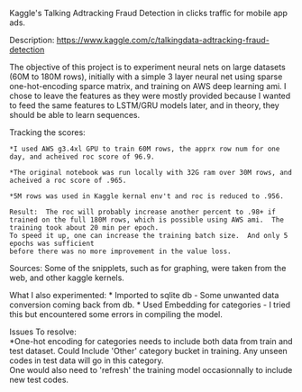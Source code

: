 Kaggle's Talking Adtracking Fraud Detection in clicks traffic for mobile app ads.

Description:  https://www.kaggle.com/c/talkingdata-adtracking-fraud-detection


The objective of this project is to experiment neural nets on large datasets (60M to 180M rows), initially with a simple 3 layer neural net using sparse one-hot-encoding sparce matrix, and training on AWS deep learning ami.  I chose to leave the features as they were mostly provided because I wanted to feed the same features to LSTM/GRU models later, and in theory, they should be able to learn sequences.

Tracking the scores:

    *I used AWS g3.4xl GPU to train 60M rows, the apprx row num for one day, and acheived roc score of 96.9.
    
    *The original notebook was run locally with 32G ram over 30M rows, and acheived a roc score of .965.

    *5M rows was used in Kaggle kernal env't and roc is reduced to .956.
    
    Result:  The roc will probably increase another percent to .98+ if trained on the full 180M rows, which is possible using AWS ami.  The training took about 20 min per epoch.
    To speed it up, one can increase the training batch size.  And only 5 epochs was sufficient 
    before there was no more improvement in the value loss.
    

Sources:  Some of the snipplets, such as for graphing,
    were taken from the web, and other kaggle kernels.
  
What I also experimented:
    * Imported to sqlite db - Some unwanted data conversion coming back from db.
    * Used Embedding for categories -  I tried this but encountered some errors in compiling the model.
    
Issues To resolve:  
    *One-hot encoding for categories needs to include both data from
    train and test dataset. Could Include 'Other' category bucket in training.  Any
    unseen codes in test data will go in this category.  
    One would also need to 'refresh' the training model occasionnally
    to include new test codes.


    




